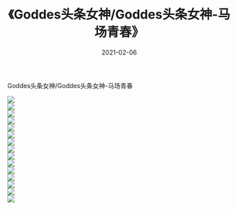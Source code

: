 ﻿---
layout: post
title:  《Goddes头条女神/Goddes头条女神-马场青春》
date:   2021-02-06
img: http://img.660000.xyz/Sharelink/网络美图/2021/Goddes头条女神/Goddes头条女神-马场青春/000.jpg
categories: [美女, 清纯, 唯美]
---

Goddes头条女神/Goddes头条女神-马场青春

 ![](http://img.660000.xyz/Sharelink/网络美图/2021/Goddes头条女神/Goddes头条女神-马场青春/001.jpg) <br>![](http://img.660000.xyz/Sharelink/网络美图/2021/Goddes头条女神/Goddes头条女神-马场青春/002.jpg) <br>![](http://img.660000.xyz/Sharelink/网络美图/2021/Goddes头条女神/Goddes头条女神-马场青春/003.jpg) <br>![](http://img.660000.xyz/Sharelink/网络美图/2021/Goddes头条女神/Goddes头条女神-马场青春/004.jpg) <br>![](http://img.660000.xyz/Sharelink/网络美图/2021/Goddes头条女神/Goddes头条女神-马场青春/005.jpg) <br>![](http://img.660000.xyz/Sharelink/网络美图/2021/Goddes头条女神/Goddes头条女神-马场青春/006.jpg) <br>![](http://img.660000.xyz/Sharelink/网络美图/2021/Goddes头条女神/Goddes头条女神-马场青春/007.jpg) <br>![](http://img.660000.xyz/Sharelink/网络美图/2021/Goddes头条女神/Goddes头条女神-马场青春/008.jpg) <br>![](http://img.660000.xyz/Sharelink/网络美图/2021/Goddes头条女神/Goddes头条女神-马场青春/009.jpg) <br>![](http://img.660000.xyz/Sharelink/网络美图/2021/Goddes头条女神/Goddes头条女神-马场青春/010.jpg) <br>![](http://img.660000.xyz/Sharelink/网络美图/2021/Goddes头条女神/Goddes头条女神-马场青春/011.jpg) <br>![](http://img.660000.xyz/Sharelink/网络美图/2021/Goddes头条女神/Goddes头条女神-马场青春/012.jpg) <br>![](http://img.660000.xyz/Sharelink/网络美图/2021/Goddes头条女神/Goddes头条女神-马场青春/013.jpg) <br>![](http://img.660000.xyz/Sharelink/网络美图/2021/Goddes头条女神/Goddes头条女神-马场青春/014.jpg) <br>![](http://img.660000.xyz/Sharelink/网络美图/2021/Goddes头条女神/Goddes头条女神-马场青春/015.jpg) <br>
